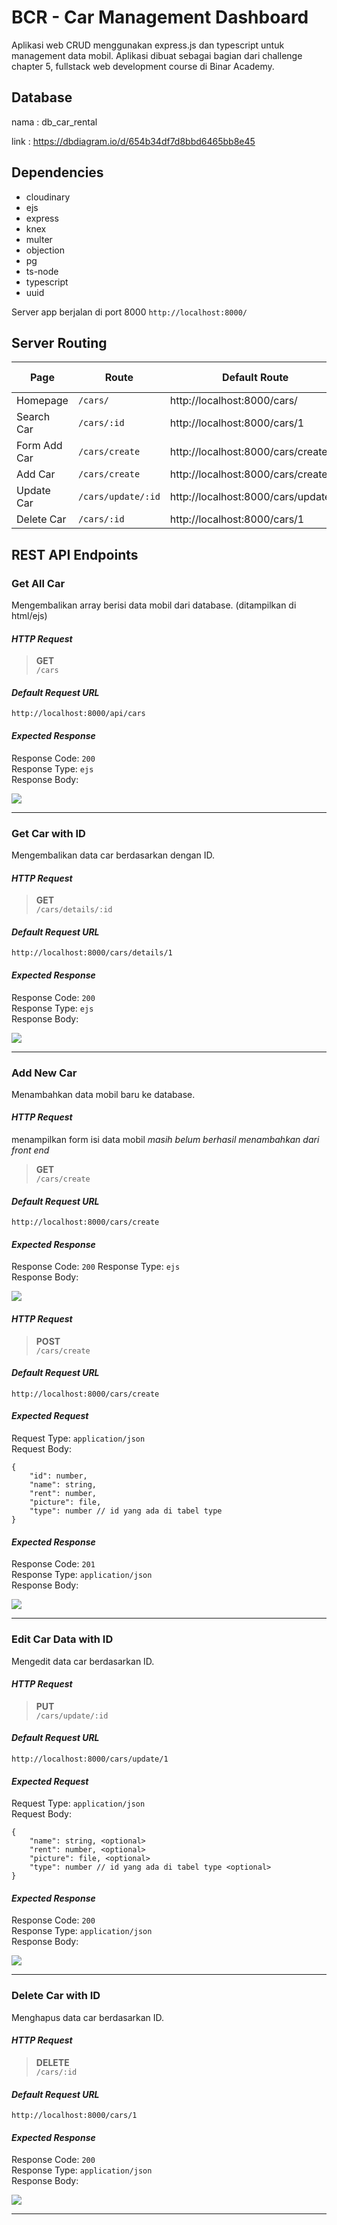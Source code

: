# BCR - Car Management Dashboard

Aplikasi web CRUD menggunakan express.js dan typescript untuk management data mobil. Aplikasi dibuat sebagai bagian dari challenge chapter 5, fullstack web development course di Binar Academy.

## Database

nama : db_car_rental

link : https://dbdiagram.io/d/654b34df7d8bbd6465bb8e45

## Dependencies

- cloudinary
- ejs
- express
- knex
- multer
- objection
- pg
- ts-node
- typescript
- uuid

Server app berjalan di port 8000 `http://localhost:8000/`

## Server Routing

| Page         | Route              | Default Route                       | Http Method |
| ------------ | ------------------ | ----------------------------------- | ----------- |
| Homepage     | `/cars/`           | http://localhost:8000/cars/         | Get         |
| Search Car   | `/cars/:id`        | http://localhost:8000/cars/1        | Get         |
| Form Add Car | `/cars/create`     | http://localhost:8000/cars/create   | Get         |
| Add Car      | `/cars/create`     | http://localhost:8000/cars/create   | Post        |
| Update Car   | `/cars/update/:id` | http://localhost:8000/cars/update/1 | Put         |
| Delete Car   | `/cars/:id`        | http://localhost:8000/cars/1        | Delete      |

## REST API Endpoints

### Get All Car

Mengembalikan array berisi data mobil dari database. (ditampilkan di html/ejs)

#### _HTTP Request_

> **GET**  
> `/cars`

#### _Default Request URL_

    http://localhost:8000/api/cars

#### _Expected Response_

Response Code: `200`  
Response Type: `ejs`  
Response Body:

  <img src="./public/getAll.png">

---

### Get Car with ID

Mengembalikan data car berdasarkan dengan ID.

#### _HTTP Request_

> **GET**  
> `/cars/details/:id`

#### _Default Request URL_

    http://localhost:8000/cars/details/1

#### _Expected Response_

Response Code: `200`  
Response Type: `ejs`  
Response Body:

  <img src="./public/getById.png">

---

### Add New Car

Menambahkan data mobil baru ke database.

#### _HTTP Request_

menampilkan form isi data mobil _masih belum berhasil menambahkan dari front end_

> **GET**  
> `/cars/create`

#### _Default Request URL_

    http://localhost:8000/cars/create

#### _Expected Response_

Response Code: `200`
Response Type: `ejs`  
Response Body:

  <img src="./public/createView.png">

#### _HTTP Request_

> **POST**  
> `/cars/create`

#### _Default Request URL_

    http://localhost:8000/cars/create

#### _Expected Request_

Request Type: `application/json`  
Request Body:

    {
        "id": number,
    	"name": string,
    	"rent": number,
    	"picture": file,
    	"type": number // id yang ada di tabel type
    }

#### _Expected Response_

Response Code: `201`  
Response Type: `application/json`  
Response Body:

  <img src="./public/create.png">

---

### Edit Car Data with ID

Mengedit data car berdasarkan ID.

#### _HTTP Request_

> **PUT**  
> `/cars/update/:id`

#### _Default Request URL_

    http://localhost:8000/cars/update/1

#### _Expected Request_

Request Type: `application/json`  
Request Body:

    {
    	"name": string, <optional>
    	"rent": number, <optional>
    	"picture": file, <optional>
    	"type": number // id yang ada di tabel type <optional>
    }

#### _Expected Response_

Response Code: `200`  
Response Type: `application/json`  
Response Body:

  <img src="./public/update.png">

---

### Delete Car with ID

Menghapus data car berdasarkan ID.

#### _HTTP Request_

> **DELETE**  
> `/cars/:id`

#### _Default Request URL_

    http://localhost:8000/cars/1

#### _Expected Response_

Response Code: `200`  
Response Type: `application/json`  
Response Body:

  <img src="./public/delete.png">

---
